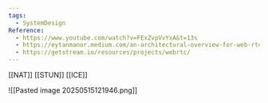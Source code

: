 ```yaml
---
tags:
  - SystemDesign
Reference:
  - https://www.youtube.com/watch?v=FExZvpVvYxA&t=13s
  - https://eytanmanor.medium.com/an-architectural-overview-for-web-rtc-a-protocol-for-implementing-video-conferencing-e2a914628d0e
  - https://getstream.io/resources/projects/webrtc/
---
```

[[NAT]] [[STUN]] [[ICE]] 

![[Pasted image 20250515121946.png]]

